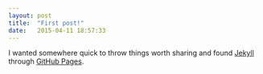 ```yaml
---
layout: post
title:  "First post!"
date:   2015-04-11 18:57:33
---
```


I wanted somewhere quick to throw things worth sharing and found [Jekyll][jekyll] through [GitHub Pages][gp].

[jekyll]:      http://jekyllrb.com
[gp]:          https://pages.github.com/
